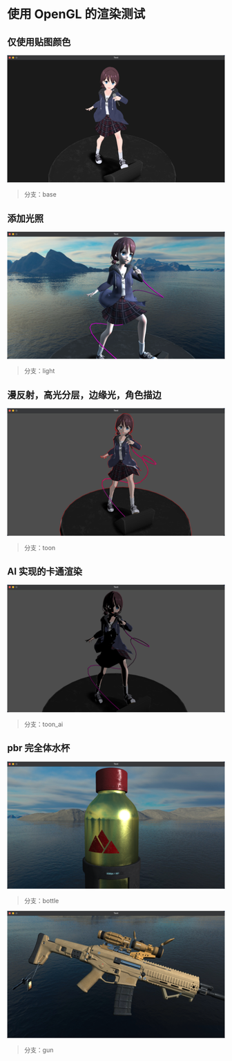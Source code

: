 # 使用 OpenGL 的渲染测试
## 仅使用贴图颜色
![img.png](img.png)
> 分支：base
## 添加光照
![img_6.png](img_6.png)
> 分支：light
## 漫反射，高光分层，边缘光，角色描边
![img_7.png](img_7.png)
> 分支：toon
## AI 实现的卡通渲染
![img_8.png](img_8.png)
> 分支：toon_ai
## pbr 完全体水杯
![img_4.png](img_4.png)
> 分支：bottle

![img_5.png](img_5.png)
> 分支：gun